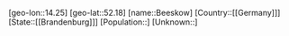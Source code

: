 ﻿---
location: [52.18,14.25]
type: City
tags:
- geo/City


SpocWebEntityId: 29068
isDeleted: false
confidential: public

---
[geo-lon::14.25]
[geo-lat::52.18]
[name::Beeskow]
[Country::[[Germany]]]
[State::[[Brandenburg]]]
[Population::]
[Unknown::]

